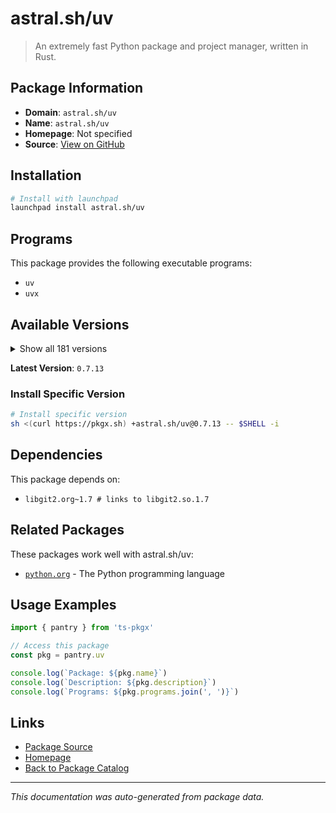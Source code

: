# astral.sh/uv

> An extremely fast Python package and project manager, written in Rust.

## Package Information

- **Domain**: `astral.sh/uv`
- **Name**: `astral.sh/uv`
- **Homepage**: Not specified
- **Source**: [View on GitHub](https://github.com/pkgxdev/pantry/tree/main/projects/astral.sh/uv/package.yml)

## Installation

```bash
# Install with launchpad
launchpad install astral.sh/uv
```

## Programs

This package provides the following executable programs:

- `uv`
- `uvx`

## Available Versions

<details>
<summary>Show all 181 versions</summary>

- `0.7.13`, `0.7.12`, `0.7.11`, `0.7.10`, `0.7.9`
- `0.7.8`, `0.7.7`, `0.7.6`, `0.7.5`, `0.7.4`
- `0.7.3`, `0.7.2`, `0.7.1`, `0.7.0`, `0.6.17`
- `0.6.16`, `0.6.15`, `0.6.14`, `0.6.13`, `0.6.12`
- `0.6.11`, `0.6.10`, `0.6.9`, `0.6.8`, `0.6.7`
- `0.6.6`, `0.6.5`, `0.6.4`, `0.6.3`, `0.6.2`
- `0.6.1`, `0.6.0`, `0.5.31`, `0.5.30`, `0.5.29`
- `0.5.28`, `0.5.27`, `0.5.26`, `0.5.25`, `0.5.24`
- `0.5.23`, `0.5.22`, `0.5.21`, `0.5.20`, `0.5.19`
- `0.5.18`, `0.5.17`, `0.5.16`, `0.5.15`, `0.5.14`
- `0.5.13`, `0.5.12`, `0.5.11`, `0.5.10`, `0.5.9`
- `0.5.8`, `0.5.7`, `0.5.6`, `0.5.5`, `0.5.4`
- `0.5.3`, `0.5.2`, `0.5.1`, `0.5.0`, `0.4.30`
- `0.4.29`, `0.4.28`, `0.4.27`, `0.4.26`, `0.4.25`
- `0.4.24`, `0.4.23`, `0.4.22`, `0.4.21`, `0.4.20`
- `0.4.19`, `0.4.18`, `0.4.17`, `0.4.16`, `0.4.15`
- `0.4.14`, `0.4.13`, `0.4.12`, `0.4.11`, `0.4.10`
- `0.4.9`, `0.4.8`, `0.4.7`, `0.4.6`, `0.4.5`
- `0.4.4`, `0.4.3`, `0.4.2`, `0.4.1`, `0.4.0`
- `0.3.5`, `0.3.4`, `0.3.3`, `0.3.2`, `0.3.1`
- `0.3.0`, `0.2.37`, `0.2.36`, `0.2.35`, `0.2.34`
- `0.2.33`, `0.2.32`, `0.2.31`, `0.2.30`, `0.2.29`
- `0.2.28`, `0.2.27`, `0.2.26`, `0.2.25`, `0.2.24`
- `0.2.23`, `0.2.22`, `0.2.21`, `0.2.20`, `0.2.19`
- `0.2.18`, `0.2.17`, `0.2.16`, `0.2.15`, `0.2.14`
- `0.2.13`, `0.2.12`, `0.2.11`, `0.2.10`, `0.2.9`
- `0.2.8`, `0.2.7`, `0.2.6`, `0.2.5`, `0.2.4`
- `0.2.3`, `0.2.2`, `0.2.1`, `0.2.0`, `0.1.45`
- `0.1.44`, `0.1.43`, `0.1.42`, `0.1.41`, `0.1.40`
- `0.1.39`, `0.1.38`, `0.1.37`, `0.1.36`, `0.1.35`
- `0.1.34`, `0.1.33`, `0.1.32`, `0.1.31`, `0.1.30`
- `0.1.29`, `0.1.28`, `0.1.27`, `0.1.26`, `0.1.25`
- `0.1.24`, `0.1.23`, `0.1.22`, `0.1.21`, `0.1.20`
- `0.1.19`, `0.1.18`, `0.1.17`, `0.1.16`, `0.1.15`
- `0.1.14`, `0.1.13`, `0.1.12`, `0.1.11`, `0.1.10`
- `0.1.9`, `0.1.8`, `0.1.7`, `0.1.6`, `0.1.5`
- `0.1.4`

</details>

**Latest Version**: `0.7.13`

### Install Specific Version

```bash
# Install specific version
sh <(curl https://pkgx.sh) +astral.sh/uv@0.7.13 -- $SHELL -i
```

## Dependencies

This package depends on:

- `libgit2.org~1.7 # links to libgit2.so.1.7`

## Related Packages

These packages work well with astral.sh/uv:

- [`python.org`](pythonorg.md) - The Python programming language

## Usage Examples

```typescript
import { pantry } from 'ts-pkgx'

// Access this package
const pkg = pantry.uv

console.log(`Package: ${pkg.name}`)
console.log(`Description: ${pkg.description}`)
console.log(`Programs: ${pkg.programs.join(', ')}`)
```

## Links

- [Package Source](https://github.com/pkgxdev/pantry/tree/main/projects/astral.sh/uv/package.yml)
- [Homepage](#)
- [Back to Package Catalog](../package-catalog.md)

---

*This documentation was auto-generated from package data.*
